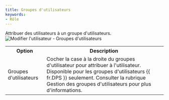 ```yaml
---
title: Groupes d'utilisateurs
keywords:
- Rôle
---
```

Attribuer des utilisateurs à un groupe d'utilisateurs.  
![Modifier l'utilisateur - Groupes d'utilisateurs](/img/fr/server/ServerOp7007.png) 

<table>
	<tr>
		<th>
Option 
		</th>
		<th>
Description 
		</th>
	</tr>
	<tr>
		<td>
Groupes d'utilisateurs 
		</td>
		<td>
Cocher la case à la droite du groupes d'utilisateur pour attribuer à l'utilisateur. Disponible pour les groupes d'utilisateurs {{ fr.DPS }} seulement. Consulter la rubrique Gestion des groupes d'utilisateurs pour plus d'informations. 
		</td>
	</tr>
</table>


